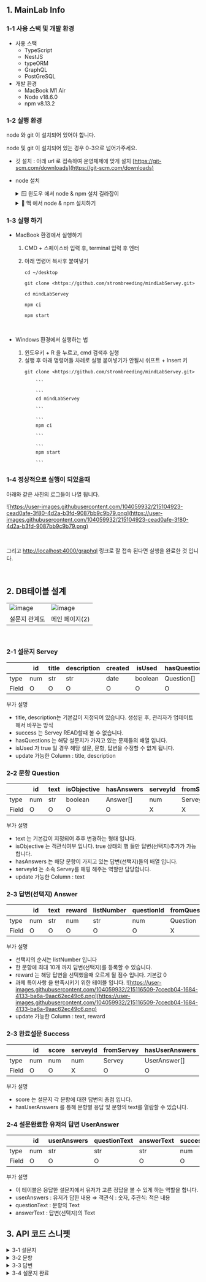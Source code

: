 ## 1. MainLab Info

### 1-1 사용 스택 및 개발 환경

- 사용 스택
  - TypeScript
  - NestJS
  - typeORM
  - GraphQL
  - PostGreSQL
- 개발 환경
  - MacBook M1 Air
  - Node v18.6.0
  - npm v8.13.2

### 1-2 실행 환경

node 와 git 이 설치되어 있어야 합니다.

node 및 git 이 설치되어 있는 경우 0-3으로 넘어가주세요.

- 깃 설치 : 아래 url 로 접속하여 운영체제에 맞게 설치
  [https://git-scm.com/downloads](https://git-scm.com/downloads)
- node 설치
  <details>
  <summary> 🪟 윈도우 에서 node & npm 설치 길라잡이 </summary>
  <div markdown="2">
  <h3>1. 아래 주소로 들어가서 node 를 설치 합니다. </h3>
  <p>[https://nodejs.org/ko/](https://nodejs.org/ko/)</p>
      
    <h3>2. 윈도우키 + R 을 누르고 cmd 입력 후 실행</h3>
      
      <p> 아래 명령어 입력 후, v18.x.x 가 나온다면 성공입니다! </p>
      
      </div>
      
  </details>
    
  <details>
    <summary> 🍏 맥 에서 node & npm 설치하기 </summary>
    <div markdown="2">
    <h3>1. 아래 주소로 들어가서 node를 설치합니다</h3>
    <p>[https://nodejs.org/ko/](https://nodejs.org/ko/)</p>
    
    <h3>2. 커맨드 + 스페이스 을 누르고 terminal 입력 후 실행</h3>
    
    ```
    node -v
    
    ```
    
    node -v 했을때 v18.x.x 가 나오면 설치 성공!
    
    </div>
    
  </details>

### 1-3 실행 하기

- MacBook 환경에서 실행하기

  1. CMD + 스페이스바 입력 후, terminal 입력 후 엔터
  2. 아래 명령어 복사후 붙여넣기

     ```
     cd ~/desktop

     ```

     ```
     git clone <https://github.com/strombreeding/mindLabServey.git>

     ```

     ```
     cd mindLabServey

     ```

     ```
     npm ci

     ```

     ```
     npm start

     ```

<br>

- Windows 환경에서 실행하는 법

  1.  윈도우키 + R 을 누르고, cmd 검색후 실행
  2.  실행 후 아래 명령어들 차례로 실행
      붙여넣기가 안될시 쉬프트 + Insert 키
      ```
      git clone <https://github.com/strombreeding/mindLabServey.git>

          ```

          ```
          cd mindLabServey

          ```

          ```
          npm ci

          ```

          ```
          npm start

          ```

### 1-4 정상적으로 실행이 되었을때

아래와 같은 사진의 로그들이 나열 됩니다.

![https://user-images.githubusercontent.com/104059932/215104923-cead0afe-3f80-4d2a-b3fd-9087bb9c9b79.png](https://user-images.githubusercontent.com/104059932/215104923-cead0afe-3f80-4d2a-b3fd-9087bb9c9b79.png)

<br>

그리고 [http://localhost:4000/graphql](http://localhost:4000/graphql) 링크로 잘 접속 된다면 실행을 완료한 것 입니다.

<br>

## 2. DB테이블 설계


|  |  |
| ------------------------------------------------------------------------------------------------------------- | -------------------------------------------------------------------------------------------------------------|
| ![image](https://user-images.githubusercontent.com/104059932/215240961-9d135e6f-3dea-4e2d-816e-ee89fc8c950e.png) | ![image](https://user-images.githubusercontent.com/104059932/215240954-e9076d5a-4ecd-4064-a711-3179c25a720a.png)|
| 설문지 관계도 | 메인 페이지(2) |

<br>

### 2-1 설문지 Servey

|       | id  | title | description | created | isUsed  | hasQuestions | success   |
| ----- | --- | ----- | ----------- | ------- | ------- | ------------ | --------- |
| type  | num | str   | str         | date    | boolean | Question[]   | Success[] |
| Field | O   | O     | O           | O       | O       | O            | X         |

부가 설명

- title, description는 기본값이 지정되어 있습니다. 생성된 후, 관리자가 업데이트 해서 바꾸는 방식
- success 는 Servey READ할때 볼 수 없습니다.
- hasQuestions 는 해당 설문지가 가지고 있는 문제들의 배열 입니다.
- isUsed 가 true 일 경우 해당 설문, 문항, 답변을 수정할 수 없게 됩니다.
- update 가능한 Column : title, description

### 2-2 문항 Question

|       | id  | text | isObjective | hasAnswers | serveyId | fromServey |
| ----- | --- | ---- | ----------- | ---------- | -------- | ---------- |
| type  | num | str  | boolean     | Answer[]   | num      | Servey     |
| Field | O   | O    | O           | O          | X        | X          |

부가 설명

- text 는 기본값이 지정되어 추후 변경하는 형태 입니다.
- isObjective 는 객관식여부 입니다. true 상태의 행 들만 답변(선택지)추가가 가능합니다.
- hasAnswers 는 해당 문항이 가지고 있는 답변(선택지)들의 배열 입니다.
- serveyId 는 소속 Servey를 매핑 해주는 역할만 담당합니다.
- update 가능한 Column : text

### 2-3 답변(선택지) Answer

|       | id  | text | reward | listNumber | questionId | fromQuestion |
| ----- | --- | ---- | ------ | ---------- | ---------- | ------------ |
| type  | num | str  | num    | str        | num        | Question     |
| Field | O   | O    | O      | O          | O          | X            |

부가 설명

- 선택지의 순서는 listNumber 입니다
- 한 문항에 최대 10개 까지 답변(선택지)를 등록할 수 있습니다.
- reward 는 해당 답변을 선택했을때 오르게 될 점수 입니다. 기본값 0
- 과제 특이사항 을 만족시키기 위한 테이블 입니다.
  ![https://user-images.githubusercontent.com/104059932/215116509-7ccecb04-1684-4133-ba6a-9aac62ec49c6.png](https://user-images.githubusercontent.com/104059932/215116509-7ccecb04-1684-4133-ba6a-9aac62ec49c6.png)
- update 가능한 Column : text, reward

### 2-3 완료설문 Success

|       | id  | score | serveyId | fromServey | hasUserAnswers |
| ----- | --- | ----- | -------- | ---------- | -------------- |
| type  | num | num   | num      | Servey     | UserAnswer[]   |
| Field | O   | O     | X        | O          | O              |

부가 설명

- score 는 설문지 각 문항에 대한 답변의 총점 입니다.
- hasUserAnswers 를 통해 문항별 응답 및 문항의 text를 열람할 수 있습니다.

### 2-4 설문완료한 유저의 답변 UserAnswer

|       | id  | userAnswers | questionText | answerText | successId | fromSuccessId |
| ----- | --- | ----------- | ------------ | ---------- | --------- | ------------- |
| type  | num | str         | str          | str        | num       | Success       |
| Field | O   | O           | O            | O          | O         | X             |

부가 설명

- 이 테이블은 응답한 설문지에서 유저가 고른 정답을 볼 수 있게 하는 역할을 합니다.
- userAnswers : 유저가 답한 내용
  ⇒ 객관식 : 숫자, 주관식: 적은 내용
- questionText : 문항의 Text
- answerText : 답변(선택지)의 Text

## 3. API 코드 스니펫

<details>
<summary> 3-1 설문지  </summary>
<div markdown="2">

설문 생성

```graphql
mutation {
  newServey {
    id
    title
    description
    created
  }
}
```

설문 수정

```graphql
mutation {
  updateServey(
    toChange: {
      serveyId: 1 #수정할 설문지 Id
      title: "수정할 텍스트"
      description: "설문지 설명 텍스트"
    }
  ) {
    id
    title
    description
  }
}
```

설문지 하나 조회

```graphql
query{
  servey(serveyId:1 #찾을 설문지 Id){
    id
    title
    description
    created
    hasQuestions{
      id
      text
      isObjective
    }
  }
}
```

설문지 전체 조회

```graphql
query {
  allServey {
    id
    isUsed
    title
    description
    created
    hasQuestions {
      id
      text
      hasAnswers {
        id
        text
      }
    }
  }
}
```

설문지 삭제 \* 연관된 문항, 답변, 완료답변, 유저답변 모두 삭제

```graphql
mutation{
  deleteServey(inputServeyId:1 #삭제할 설문지 id)
}
```

</div>

</details>

<details>
<summary> 3-2 문항  </summary>
<div markdown="2">

<h2>문항은 servey 조회에서 확인할 수 있습니다. 개별적으로 확인할 수 없습니다.</h2>

문항 생성 및 수정

```graphql
mutation {
  q1: newQuestion(
    createQuestuinInput: {
      fromServeyId: 1 #소속 설문지
      isObjective: true #false = 주관식
    }
  ) {
    id
    text
    isObjective
  }
}
```

문항 수정

```graphql

mutaion{
	qu1:updateQuestion(toChange:{
    questionId:1 #수정할 문항
    text:"하루종일 고단한 하루를 보내고 집에 돌아왔습니다. 특히나 오늘은 직장 상사가 많이 갈궜습니다. 황금 같은 저녁시간, 하루동안 받았던 스트레스를 어떻게 풀으실 예정이죠?"
  }){
    id
    text
  }
}

```

문항 삭제 \* 연관된 답변 모두 삭제

```graphql
mutation {
  deleteQuestion(inputQuestionId: 1)
}
```

</div>

</details>

<details>
<summary> 3-3 답변  </summary>
<div markdown="2">

<h2>답변은 servey 조회에서 확인할 수 있습니다. 개별적으로 확인할 수 없습니다.</h2>

답변 생성 및 수정

```graphql
mutation {
  a1: newAnswer(
    createAnswerInput: {
      questionId: 1 #소속될 문항id
    }
  ) {
    id
    text
  }
}
```

답변 수정

```graphql

mutaion{
	au1: updateAnswer(
    toChange: {
			questionId: 1, #소속된 문항 id
			listNumber: "1", #답변의 번호 Id가 아님
			text: "게임",
			reward: 100 # 문항선택시 점수
		}
  )
}

```

답변 삭제

```graphql
mutation {
  deleteAnswer(inputAnswerId: 1)
}
```

</div>

</details>

<details>
<summary> 3-4 설문지 완료 </summary>
<div markdown="2">

설문완료 생성

```graphql
mutation {
  serveySeccess(
    inputServeyIdAndListNumberOrUserAnswer: {
      serveyId: 1 #완료할 설문지 id
      answerArr: ["2", "3", "1", "green"] #객관식은 listNum, 주관식도 포함OK
    }
  ) {
    id
  }
}
```

설문완료 전부조회

```graphql
query {
  allSuccess {
    id
    #...successProperties
  }
}
```

설문완료 조회

```graphql
query {
  success(
    serialNumber: 731251080337694 #설문완료의 id
  ) {
    score #점수
    hasUserAnswers {
      questionText #문항 제목
      answerText #답변 제목
      userAnswers #사용자의 응답
    }
  }
}
```

설문완료 삭제 \* 연관된 유저응답 삭제

```graphql
mutation{
  deleteSuccess(
		inputSerialNumber: #serialNumber
	)
}
```

</div>

</details>
